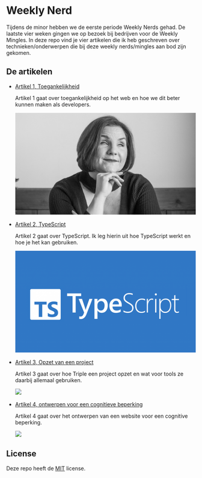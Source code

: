 # Weekly Nerd

Tijdens de minor hebben we de eerste periode Weekly Nerds gehad. De laatste vier weken gingen we op bezoek bij bedrijven voor de Weekly Mingles.
In deze repo vind je vier artikelen die ik heb geschreven over technieken/onderwerpen die bij deze weekly nerds/mingles aan bod zijn gekomen.

## De artikelen

* [Artikel 1, Toegankelijkheid](https://github.com/lottekoblens/weekly-nerd-2122/wiki/Toegankelijkheid)
  
  Artikel 1 gaat over toegankelijkheid op het web en hoe we dit beter kunnen maken als developers.
  
  <img src="https://github.com/lottekoblens/weekly-nerd-2122/blob/master/images/leonie.jpeg" width="650">
* [Artikel 2, TypeScript](https://github.com/lottekoblens/weekly-nerd-2122/wiki/TypeScript)
  
  Artikel 2 gaat over TypeScript. Ik leg hierin uit hoe TypeScript werkt en hoe je het kan gebruiken.
  
  <img src="https://github.com/lottekoblens/weekly-nerd-2122/blob/master/images/typescript.png" width="650">
* [Artikel 3, Opzet van een project](https://github.com/lottekoblens/weekly-nerd-2122/wiki/Opzet-van-een-project-(Triple))
  
  Artikel 3 gaat over hoe Triple een project opzet en wat voor tools ze daarbij allemaal gebruiken.
  
  <img src="https://avatars.githubusercontent.com/u/8983611?v=4" width="350">
  
* [Artikel 4, ontwerpen voor een cognitieve beperking](https://github.com/lottekoblens/weekly-nerd-2122/wiki/Artikel-4:-Ontwerpen-voor-een-cognitieve-beperking)
  
  Artikel 4 gaat over het ontwerpen van een website voor een cognitive beperking.
  
  <img src="https://rianrietveld.com/wp-content/uploads/sites/2/2018/10/wceu2015.jpg" width="650">

## License

Deze repo heeft de [MIT](https://github.com/lottekoblens/weekly-nerd-2122/blob/master/LICENSE) license.
